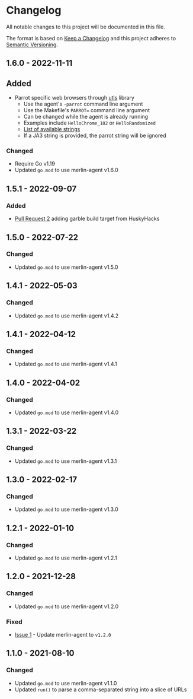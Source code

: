 # Changelog
All notable changes to this project will be documented in this file.

The format is based on [Keep a Changelog](http://keepachangelog.com/en/1.0.0/)
and this project adheres to [Semantic Versioning](http://semver.org/spec/v2.0.0.html).

## 1.6.0 - 2022-11-11

## Added

- Parrot specific web browsers through [utls](https://github.com/refraction-networking/utls#parroting) library
    - Use the agent's `-parrot` command line argument
    - Use the Makefile's `PARROT=` command line argument
    - Can be changed while the agent is already running
    - Examples include `HelloChrome_102` or `HelloRandomized`
    - [List of available strings](https://github.com/refraction-networking/utls/blob/8e1e65eb22d21c635523a31ec2bcb8730991aaad/u_common.go#L150)
    - If a JA3 string is provided, the parrot string will be ignored

### Changed

- Require Go v1.19
- Updated `go.mod` to use merlin-agent v1.6.0

## 1.5.1 - 2022-09-07

### Added

- [Pull Request 2](https://github.com/Ne0nd0g/merlin-agent-dll/pull/2) adding garble build target from HuskyHacks

## 1.5.0 - 2022-07-22

### Changed

- Updated `go.mod` to use merlin-agent v1.5.0

## 1.4.1 - 2022-05-03

### Changed

- Updated `go.mod` to use merlin-agent v1.4.2

## 1.4.1 - 2022-04-12

### Changed

- Updated `go.mod` to use merlin-agent v1.4.1

## 1.4.0 - 2022-04-02

### Changed

- Updated `go.mod` to use merlin-agent v1.4.0

## 1.3.1 - 2022-03-22

### Changed

- Updated `go.mod` to use merlin-agent v1.3.1

## 1.3.0 - 2022-02-17

### Changed

- Updated `go.mod` to use merlin-agent v1.3.0

## 1.2.1 - 2022-01-10

### Changed

- Updated `go.mod` to use merlin-agent v1.2.1

## 1.2.0 - 2021-12-28

### Changed

- Updated `go.mod` to use merlin-agent v1.2.0

### Fixed

- [Issue 1](https://github.com/Ne0nd0g/merlin-agent-dll/issues/1) - Update merlin-agent to `v1.2.0`

## 1.1.0 - 2021-08-10

### Changed

- Updated `go.mod` to use merlin-agent v1.1.0
- Updated `run()` to parse a comma-separated string into a slice of URLs